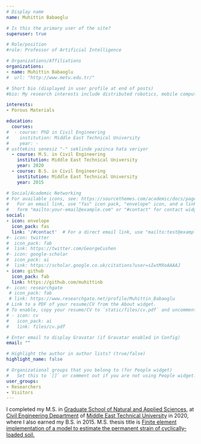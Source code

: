 ```yaml
---
# Display name
name: Muhittin Babaoglu

# Is this the primary user of the site?
superuser: true

# Role/position
#role: Professor of Artificial Intelligence

# Organizations/Affiliations
organizations:
- name: Muhittin Babaoglu
#  url: "http://www.metu.edu.tr/"

# Short bio (displayed in user profile at end of posts)
#bio: My research interests include distributed robotics, mobile computing and programmable matter.

interests:
- Porous Materials

education:
  courses:
#  - course: PhD in Civil Engineering
#    institution: Middle East Technical University
#    year: - 
# usttekini senesiz "-" seklinde yazinca hata veriyor
  - course: M.S. in Civil Engineering
    institution: Middle East Technical University
    year: 2020
  - course: B.S. in Civil Engineering
    institution: Middle East Technical University
    year: 2015

# Social/Academic Networking
# For available icons, see: https://sourcethemes.com/academic/docs/page-builder/#icons
#   For an email link, use "fas" icon pack, "envelope" icon, and a link in the
#   form "mailto:your-email@example.com" or "#contact" for contact widget.
social:
- icon: envelope
  icon_pack: fas
  link: '/#contact'  # For a direct email link, use "mailto:test@example.org".
#- icon: twitter
#  icon_pack: fab
#  link: https://twitter.com/GeorgeCushen
#- icon: google-scholar
#  icon_pack: ai
#  link: https://scholar.google.co.uk/citations?user=sIwtMXoAAAAJ
- icon: github
  icon_pack: fab
  link: https://github.com/muhittinb
#- icon: researchgate
 # icon_pack: fab
 # link: https://www.researchgate.net/profile/Muhittin_Babaoglu
# Link to a PDF of your resume/CV from the About widget.
# To enable, copy your resume/CV to `static/files/cv.pdf` and uncomment the lines below.
# - icon: cv
#   icon_pack: ai
#   link: files/cv.pdf

# Enter email to display Gravatar (if Gravatar enabled in Config)
email: ""

# Highlight the author in author lists? (true/false)
highlight_name: false

# Organizational groups that you belong to (for People widget)
#   Set this to `[]` or comment out if you are not using People widget.
user_groups:
- Researchers
- Visitors
---
```


I completed my M.S. in [Graduate School of Natural and Applied Sciences](https://fbe.metu.edu.tr/en), at [Civil Engineering Department](http://ce.metu.edu.tr/) of [Middle East Technical University](http://www.metu.edu.tr/) in 2020, where I also earned my B.S. in 2015. M.S. thesis title is [Finite element implementation of a model to estimate the permanent strain of cyclically-loaded soil.](http://etd.lib.metu.edu.tr/upload/12625488/index.pdf)
